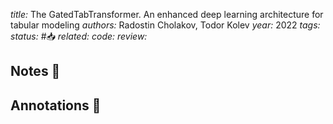 *title:* The GatedTabTransformer. An enhanced deep learning architecture for tabular modeling
*authors:* Radostin Cholakov, Todor Kolev
*year:* 2022
*tags:* 
*status:* #📥
*related:*
*code:*
*review:*

## Notes 📍

## Annotations 📖